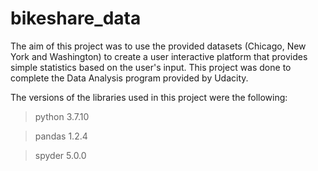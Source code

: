 # bikeshare_data
The aim of this project was to use the provided datasets (Chicago, New York and Washington) to create a user interactive platform that provides simple statistics based on the user's input. This project was done to complete the Data Analysis program provided by Udacity.

The versions of the libraries used in this project were the following:
> python 3.7.10

> pandas 1.2.4

> spyder 5.0.0
